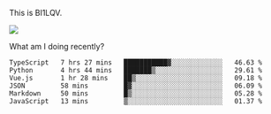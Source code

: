 This is BI1LQV.

<img src="https://metrics.lecoq.io/bi1lqv?template=classic&base.activity=0&base.community=0&base.repositories=0&base.metadata=0&isocalendar=1&base=header%2C%20activity%2C%20community%2C%20repositories%2C%20metadata&base.indepth=false&base.hireable=false&isocalendar=false&isocalendar.duration=full-year&config.timezone=Asia%2FShanghai">

What am I doing recently?

<!--START_SECTION:waka-->

```text
TypeScript   7 hrs 27 mins   ███████████▓░░░░░░░░░░░░░   46.63 %
Python       4 hrs 44 mins   ███████▒░░░░░░░░░░░░░░░░░   29.61 %
Vue.js       1 hr 28 mins    ██▒░░░░░░░░░░░░░░░░░░░░░░   09.18 %
JSON         58 mins         █▓░░░░░░░░░░░░░░░░░░░░░░░   06.09 %
Markdown     50 mins         █▒░░░░░░░░░░░░░░░░░░░░░░░   05.28 %
JavaScript   13 mins         ▒░░░░░░░░░░░░░░░░░░░░░░░░   01.37 %
```

<!--END_SECTION:waka-->

